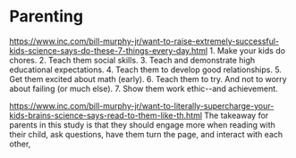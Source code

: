 # Parenting

https://www.inc.com/bill-murphy-jr/want-to-raise-extremely-successful-kids-science-says-do-these-7-things-every-day.html
	1. Make your kids do chores.
	2. Teach them social skills.
	3. Teach and demonstrate high educational expectations.
	4. Teach them to develop good relationships.
	5. Get them excited about math (early).
	6. Teach them to try. And not to worry about failing (or much else). 
	7. Show them work ethic--and achievement.

https://www.inc.com/bill-murphy-jr/want-to-literally-supercharge-your-kids-brains-science-says-read-to-them-like-th.html
	The takeaway for parents in this study is that they should engage more when reading with their child, ask questions, have them turn the page, and interact with each other,

